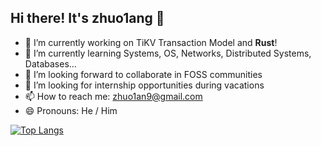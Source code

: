 ## Hi there! It's zhuo1ang 👋

- 🔭 I’m currently working on TiKV Transaction Model and **Rust**!
- 🌱 I’m currently learning Systems, OS, Networks, Distributed Systems, Databases...
- 👯 I’m looking forward to collaborate in FOSS communities
- 🤔 I’m looking for internship opportunities during vacations
- 📫 How to reach me: zhuo1an9@gmail.com
- 😄 Pronouns: He / Him
<!-- - ⚡ Fun fact: ... -->

[![Top Langs](https://github-readme-stats.vercel.app/api/top-langs/?username=zhuo1angT&hide=javascript,html,python&layout=compact)](https://github.com/anuraghazra/github-readme-stats)
